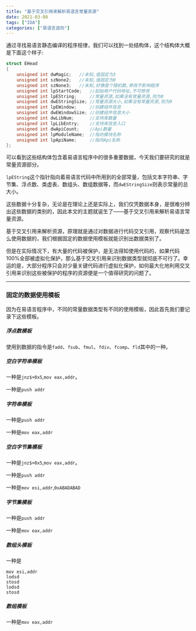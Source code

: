 ```yaml
---
title: "基于交叉引用来解析易语言常量资源"
date: 2021-03-08
tags: ["IDA"]
categories: ["易语言逆向"]
---
```


通过寻找易语言静态编译的程序规律，我们可以找到一处结构体，这个结构体大概是下面这个样子:

```c++
struct EHead
{
	unsigned int dwMagic;   //未知,值固定为3
	unsigned int szNone2;   //未知,值固定为0
	unsigned int szNone3;   //未知,好像是个随机数,修改不影响程序
	unsigned int lpStartCode;   //起始用户代码地址,不可修改
	unsigned int lpEString;     //常量资源,如果没有常量资源,则为0
	unsigned int dwEStringSize; //常量资源大小,如果没有常量资源,则为0
	unsigned int lpEWindow;     //创建组件信息
	unsigned int dwEWindowSize; //创建组件信息大小
	unsigned int dwLibNum;      //支持库数量
	unsigned int lpLibEntry;    //支持库信息入口
	unsigned int dwApiCount;    //Api数量
	unsigned int lpModuleName;  //指向模块名称
	unsigned int lpApiName;     //指向Api名称
};
```

可以看到这些结构体包含着易语言程序中的很多重要数据，今天我们要研究的就是常量资源部分。

`lpEString`这个指针指向着易语言代码中所用到的全部常量，包括文本字符串、字节集、浮点数、类虚表、数组头、数组数据等，而`dwEStringSize`则表示常量的总大小。

这些数据十分复杂，无论是在理论上还是实际上，我们仅凭数据本身，是很难分辨出这些数据的类别的，因此本文的主题就诞生了——基于交叉引用来解析易语言常量资源。

基于交叉引用来解析资源，原理就是通过对数据进行代码交叉引用，观察代码是怎么使用数据的，我们根据固定的数据使用模板就能识别出数据类别了。

但是在实际情况下，有大量的代码被保护，是无法得知使用代码的，如果代码100%全部被虚拟化保护，那么基于交叉引用来识别数据类型就彻底不可行了。幸运的是，大部分程序只会对少量关键代码进行虚拟化保护，如何最大化地利用交叉引用来识别这些被保护的程序的资源便是一个值得研究的问题了。

------

### 固定的数据使用模板

因为在易语言程序中，不同的常量数据类型有不同的使用模板，因此首先我们要记录下这些模板。

##### 浮点数模板

使用到数据的指令是`fadd`、`fsub`、`fmul`、`fdiv`、`fcomp`、`fld`其中的一种。

##### 空白字符串模板

一种是`jnz$+0x5`,`mov eax,addr`。

一种是`push addr`

##### 字符串模板

一种是`push addr`

一种是`mov eax,addr`

##### 空白字节集模板

一种是`jnz$+0x5`,`mov eax,addr`。

一种是`push addr`

一种是`mov esi,addr`,`0xABADABAD`

##### 字节集模板

一种是`push addr`

一种是`mov eax,addr`

##### 数组头模板

一种是

```assembly
mov esi,addr
lodsd
stosd
lodsd
stosd
```

##### 数组模板

一种是`mov eax,addr`